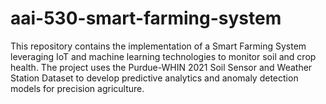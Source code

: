 # aai-530-smart-farming-system
This repository contains the implementation of a Smart Farming System leveraging IoT and machine learning technologies to monitor soil and crop health. The project uses the Purdue-WHIN 2021 Soil Sensor and Weather Station Dataset to develop predictive analytics and anomaly detection models for precision agriculture.
